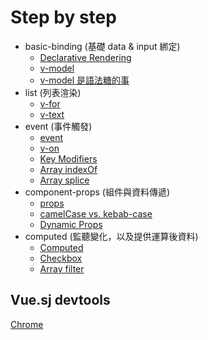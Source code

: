 # Step by step
- basic-binding (基礎 data & input 綁定)
  - [Declarative Rendering](https://vuejs.org/v2/guide/#Declarative-Rendering)
  - [v-model](https://vuejs.org/v2/guide/forms.html#Text)
  - [v-model 是語法糖的事](https://segmentfault.com/a/1190000008598850)
- list (列表渲染)
  - [v-for](https://vuejs.org/v2/guide/list.html#v-for)
  - [v-text](https://vuejs.org/v2/api/#v-text)
- event (事件觸發)
  - [event](https://vuejs.org/v2/guide/events.html)
  - [v-on](https://vuejs.org/v2/api/#v-on)
  - [Key Modifiers](https://vuejs.org/v2/guide/events.html#Key-Modifiers)
  - [Array indexOf](https://www.w3schools.com/jsref/jsref_indexof_array.asp)
  - [Array splice](https://www.w3schools.com/jsref/jsref_splice.asp)
- component-props (組件與資料傳遞)
  - [props](https://vuejs.org/v2/guide/components.html#Props)
  - [camelCase vs. kebab-case](https://cn.vuejs.org/v2/guide/components.html#camelCase-vs-kebab-case)
  - [Dynamic Props](https://vuejs.org/v2/guide/components.html#Dynamic-Props)
- computed (監聽變化，以及提供運算後資料)
  - [Computed](https://vuejs.org/v2/api/#computed)
  - [Checkbox](https://vuejs.org/v2/guide/forms.html#Checkbox)
  - [Array filter](https://www.w3schools.com/jsref/jsref_filter.asp)

## Vue.sj devtools
[Chrome](https://chrome.google.com/webstore/detail/vuejs-devtools/nhdogjmejiglipccpnnnanhbledajbpd)
